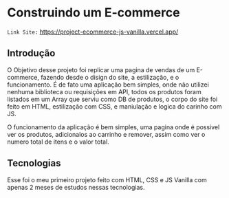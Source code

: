 # Construindo um E-commerce

`Link Site:` https://project-ecommerce-js-vanilla.vercel.app/

## Introdução

O Objetivo desse projeto foi replicar uma pagina de vendas de um E-commerce, fazendo desde o disign do site, a estilização, e o funcionamento.
É de fato uma aplicação bem simples, onde não utilizei nenhuma biblioteca ou requisições em API, todos os produtos foram listados em um Array que serviu como DB de produtos, o corpo do site foi feito em HTML, estilização com CSS, e maniulação e logica do carinho com JS.

O funcionamento da aplicação é bem simples, uma pagina onde é possivel ver os produtos, adicionalos ao carrinho e remover, assim como ver o numero total de itens e o valor total. 

## Tecnologias 

Esse foi o meu primeiro projeto feito com HTML, CSS e JS Vanilla com apenas 2 meses de estudos nessas tecnologias. 
